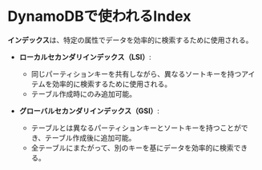 # DynamoDBで使われるIndex

**インデックス**は、特定の属性でデータを効率的に検索するために使用される。

- **ローカルセカンダリインデックス（LSI）**:

  - 同じパーティションキーを共有しながら、異なるソートキーを持つアイテムを効率的に検索するために使用される。
  - テーブル作成時にのみ追加可能。

- **グローバルセカンダリインデックス（GSI）**:
  - テーブルとは異なるパーティションキーとソートキーを持つことができ、テーブル作成後に追加可能。
  - 全テーブルにまたがって、別のキーを基にデータを効率的に検索できる。
